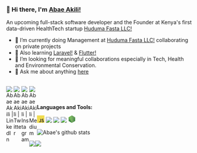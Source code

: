 ### 👋 Hi there, I'm [Abae Akili!](https://abaeakili.github.io)

An upcoming full-stack software developer and the Founder at Kenya's first data-driven HealthTech startup [Huduma Fasta LLC!](https://hudumafasta.co.ke)

- 🔭 I’m currently doing Management at [Huduma Fasta LLC!](https://hudumafasta.co.ke) collaborating on private projects 
- 🌱 Also learning [Laravel!](https://laravel.com) & [Flutter!](https://flutter.dev)
- 👯 I’m looking for meaningful collaborations especially in Tech, Health and Environmental Conservation.
- 💬 Ask me about anything [here](https://github.com/abaeakili/abaeakili/issues)

<br />
<a href="https://linkedin.com/ke/abaeakili">
  <img align="left" alt="Abae Akili | LinkedIn" width="20px" src="https://raw.githubusercontent.com/abaeakili/abaeakili/master/assets/linkedin.svg" />
</a>
<a href="https://twitter.com/abaeakili">
  <img align="left" alt="Abae Akili | Twitter" width="21px" src="https://raw.githubusercontent.com/abaeakili/abaeakili/master/assets/twitter.svg" />
</a>
<a href="https://instagram.com/abaeakili">
  <img align="left" alt="Abae Akili | Instagram" width="21px" src="https://raw.githubusercontent.com/abaeakili/abaeakili/master/assets/instagram.svg" />
</a>
<a href="https://medium.com/abaeakili">
  <img align="left" alt="Abae Akili | Medium" width="21px" src="https://raw.githubusercontent.com/abaeakili/abaeakili/master/assets/medium.svg" />
</a>

<br />
<br />

**Languages and Tools:**  

<code><img height="20" src="https://raw.githubusercontent.com/github/explore/80688e429a7d4ef2fca1e82350fe8e3517d3494d/topics/javascript/javascript.png"></code>
<code><img height="20" src="https://raw.githubusercontent.com/github/explore/80688e429a7d4ef2fca1e82350fe8e3517d3494d/topics/typescript/php.png"></code>
<code><img height="20" src="https://raw.githubusercontent.com/github/explore/80688e429a7d4ef2fca1e82350fe8e3517d3494d/topics/react/laravel.png"></code>
<code><img height="20" src="https://raw.githubusercontent.com/github/explore/5c058a388828bb5fde0bcafd4bc867b5bb3f26f3/topics/graphql/flutter.png"></code>
<code><img height="20" src="https://raw.githubusercontent.com/github/explore/80688e429a7d4ef2fca1e82350fe8e3517d3494d/topics/nodejs/nodejs.png"></code>
<br />

![Abae's github stats](https://github-readme-stats.vercel.app/api?username=abaeakili&show_icons=true&hide_border=true)

<a href="https://github.com/abaeakili/github-readme-stats">
  <img align="left" src="https://github-readme-stats.vercel.app/api/pin/?username=anuraghazra&repo=github-readme-stats" />
</a>

<a href="https://github.com/abaeakili/abaeakili.github.io">
  <img align="left" src="https://github-readme-stats.vercel.app/api/pin/?username=abaeakili&repo=abaeakili.github.io" />
</a>
